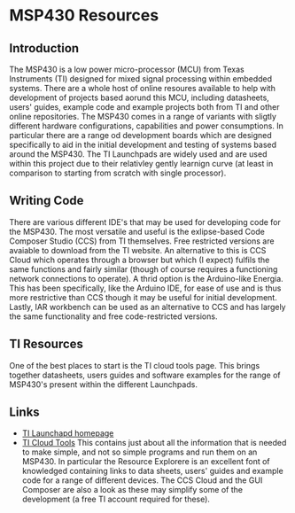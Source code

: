 # MSP430 Resources

## Introduction
The MSP430 is a low power micro-processor (MCU) from Texas Instruments (TI) designed for mixed signal processing within embedded systems.  There are a whole host of online resoures available to help with development of projects based aorund this MCU, including datasheets, users' guides, example code and example projects both from TI and other online repositories.  The MSP430 comes in a range of variants with sligtly different hardware configurations, capabilities and power consumptions.  In particular there are a range od development boards which are designed specifically to aid in the initial development and testing of systems based around the MSP430.  The TI Launchpads are widely used and are used within this project due to their relativley gently learnign curve (at least in comparison to starting from scratch with single processor).


## Writing Code
There are various different IDE's that may be used for developing code for the MSP430.  The most versatile and useful is the exlipse-based Code Composer Studio (CCS) from TI themselves.  Free restricted versions are avaiable to download from the TI website.  An alternative to this is CCS Cloud which operates through a browser but which (I expect) fulfils the same functions and fairly similar (though of course requires a functioning network connections to operate).  A thrid option is the Arduino-like Energia.  This has been specifically, like the Arduino IDE, for ease of use and is thus more restrictive than CCS though it may be useful for initial development.  Lastly, IAR workbench can be used as an alternative to CCS and has largely the same functionality and free code-restricted versions. 

## TI Resources
One of the best places to start is the TI cloud tools page.  This brings together datasheets, users guides and software examples for the range of MSP430's present within the different Launchpads.

## Links
- [TI Launchapd homepage](http://www.ti.com/lsds/ti/tools-software/launchpads/launchpads.page)
- [TI Cloud Tools](https://dev.ti.com/) This contains just about all the information that is needed to make simple, and not so simple programs and run them on an MSP430.  In particular the Resource Explorere is an excellent font of knowledged containing links to data sheets, users' guides and example code for a range of different devices.  The CCS Cloud and the GUI Composer are also a look as these may simplify some of the development (a free TI account required for these).
